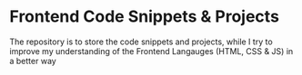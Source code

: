 # Frontend Code Snippets & Projects
  The repository is to store the code snippets and projects, while I try to improve my understanding of the Frontend Langauges (HTML, CSS & JS) in a better way
